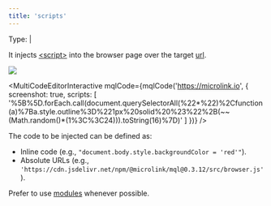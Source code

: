 ```yaml
---
title: 'scripts'
--- 
```


Type: <TypeContainer><Type children='<string>'/> | <Type children='<string[]>'/></TypeContainer>

It injects [&lt;script&gt;](https://developer.mozilla.org/en-US/docs/Web/HTML/Element/script) into the browser page over the target [url](/docs/api/parameters/url).

![](https://cdn.microlink.io/docs/scripts.png)

<MultiCodeEditorInteractive mqlCode={mqlCode('https://microlink.io', {
  screenshot: true, 
  scripts: [
    '%5B%5D.forEach.call(document.querySelectorAll(%22*%22)%2Cfunction(a)%7Ba.style.outline%3D%221px%20solid%20%23%22%2B(~~(Math.random()*(1%3C%3C24))).toString(16)%7D)'
  ]
})} />

The code to be injected can be defined as:

- Inline code (e.g., `"document.body.style.backgroundColor = 'red'"`).
- Absolute URLs (e.g., `'https://cdn.jsdelivr.net/npm/@microlink/mql@0.3.12/src/browser.js'`).

Prefer to use [modules](/docs/api/parameters/modules) whenever possible.
